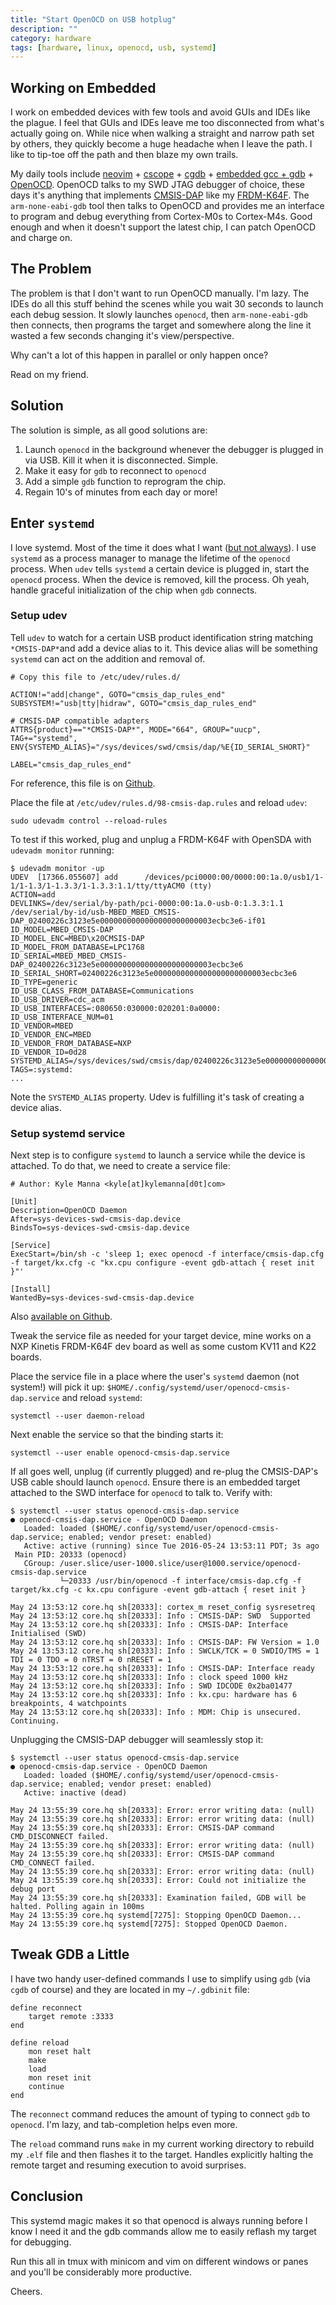 ```yaml
---
title: "Start OpenOCD on USB hotplug"
description: ""
category: hardware
tags: [hardware, linux, openocd, usb, systemd]
---
```


## Working on Embedded

I work on embedded devices with few tools and avoid GUIs and IDEs like the plague.  I feel that GUIs and IDEs leave me too disconnected from what's actually going on.  While nice when walking a straight and narrow path set by others, they quickly  become a huge headache when I leave the path.  I like to tip-toe off the path and then blaze my own trails.

My daily tools include [neovim](https://neovim.io/) + [cscope](http://cscope.sourceforge.net/) + [cgdb](https://cgdb.github.io/) + [embedded gcc + gdb](https://launchpad.net/gcc-arm-embedded) + [OpenOCD](http://openocd.org).  OpenOCD talks to my SWD JTAG debugger of choice, these days it's anything that implements [CMSIS-DAP](http://www.keil.com/pack/doc/CMSIS/DAP/html/index.html) like my [FRDM-K64F](http://www.nxp.com/products/software-and-tools/hardware-development-tools/freedom-development-boards/freedom-development-platform-for-kinetis-k64-k63-and-k24-mcus:FRDM-K64F).  The `arm-none-eabi-gdb` tool then talks to OpenOCD and provides me an interface to program and debug everything from Cortex-M0s to Cortex-M4s.  Good enough and when it doesn't support the latest chip, I can patch OpenOCD and charge on.

## The Problem

The problem is that I don't want to run OpenOCD manually.  I'm lazy.  The IDEs do all this stuff behind the scenes while you wait 30 seconds to launch each debug session.  It slowly launches `openocd`, then `arm-none-eabi-gdb` then connects, then programs the target and somewhere along the line it wasted a few seconds changing it's view/perspective.

Why can't a lot of this happen in parallel or only happen once?

Read on my friend.

## Solution

The solution is simple, as all good solutions are:
1. Launch `openocd` in the background whenever the debugger is plugged in via USB.  Kill it when it is disconnected.  Simple.
2. Make it easy for `gdb` to reconnect to `openocd`
3. Add a simple `gdb` function to reprogram the chip.
4. Regain 10's of minutes from each day or more!

## Enter `systemd`

I love systemd.  Most of the time it does what I want ([but not always](https://bugs.freedesktop.org/show_bug.cgi?id=88483)).  I use `systemd` as a process manager to manage the lifetime of the `openocd` process.  When `udev` tells `systemd` a certain device is plugged in, start the `openocd` process.  When the device is removed, kill the process.  Oh yeah, handle graceful initialization of the chip when `gdb` connects.

### Setup udev

Tell `udev` to watch for a certain USB product identification string matching `*CMSIS-DAP*`and add a device alias to it.  This device alias will be something `systemd` can act on the addition and removal of.

    # Copy this file to /etc/udev/rules.d/

    ACTION!="add|change", GOTO="cmsis_dap_rules_end"
    SUBSYSTEM!="usb|tty|hidraw", GOTO="cmsis_dap_rules_end"

    # CMSIS-DAP compatible adapters
    ATTRS{product}=="*CMSIS-DAP*", MODE="664", GROUP="uucp", TAG+="systemd", ENV{SYSTEMD_ALIAS}="/sys/devices/swd/cmsis/dap/%E{ID_SERIAL_SHORT}"

    LABEL="cmsis_dap_rules_end"

For reference, this file is on [Github](https://github.com/kylemanna/systemd-utils/blob/2f37c792ba91030c2f378fff357a56808a06997b/scripts/98-cmsis-dap.rules).

Place the file at `/etc/udev/rules.d/98-cmsis-dap.rules` and reload `udev`:

    sudo udevadm control --reload-rules

To test if this worked, plug and unplug a FRDM-K64F with OpenSDA with `udevadm monitor` running:

    $ udevadm monitor -up
    UDEV  [17366.055607] add      /devices/pci0000:00/0000:00:1a.0/usb1/1-1/1-1.3/1-1.3.3/1-1.3.3:1.1/tty/ttyACM0 (tty)
    ACTION=add
    DEVLINKS=/dev/serial/by-path/pci-0000:00:1a.0-usb-0:1.3.3:1.1 /dev/serial/by-id/usb-MBED_MBED_CMSIS-DAP_02400226c3123e5e0000000000000000000000003ecbc3e6-if01
    ID_MODEL=MBED_CMSIS-DAP
    ID_MODEL_ENC=MBED\x20CMSIS-DAP
    ID_MODEL_FROM_DATABASE=LPC1768
    ID_SERIAL=MBED_MBED_CMSIS-DAP_02400226c3123e5e0000000000000000000000003ecbc3e6
    ID_SERIAL_SHORT=02400226c3123e5e0000000000000000000000003ecbc3e6
    ID_TYPE=generic
    ID_USB_CLASS_FROM_DATABASE=Communications
    ID_USB_DRIVER=cdc_acm
    ID_USB_INTERFACES=:080650:030000:020201:0a0000:
    ID_USB_INTERFACE_NUM=01
    ID_VENDOR=MBED
    ID_VENDOR_ENC=MBED
    ID_VENDOR_FROM_DATABASE=NXP
    ID_VENDOR_ID=0d28
    SYSTEMD_ALIAS=/sys/devices/swd/cmsis/dap/02400226c3123e5e0000000000000000000000003ecbc3e6
    TAGS=:systemd:
    ...

Note the `SYSTEMD_ALIAS` property.  Udev is fulfilling it's task of creating a device alias.

### Setup systemd service

Next step is to configure `systemd` to launch a service while the device is attached.  To do that, we need to create a service file:

    # Author: Kyle Manna <kyle[at]kylemanna[d0t]com>

    [Unit]
    Description=OpenOCD Daemon
    After=sys-devices-swd-cmsis-dap.device
    BindsTo=sys-devices-swd-cmsis-dap.device

    [Service]
    ExecStart=/bin/sh -c 'sleep 1; exec openocd -f interface/cmsis-dap.cfg -f target/kx.cfg -c "kx.cpu configure -event gdb-attach { reset init }"'

    [Install]
    WantedBy=sys-devices-swd-cmsis-dap.device

Also [available on Github](https://github.com/kylemanna/systemd-utils/blob/2f37c792ba91030c2f378fff357a56808a06997b/units/openocd-cmsis-dap.service).

Tweak the service file as needed for your target device, mine works on a NXP Kinetis FRDM-K64F dev board as well as some custom KV11 and K22 boards.

Place the service file in a place where the user's `systemd` daemon (not system!) will pick it up: `$HOME/.config/systemd/user/openocd-cmsis-dap.service` and reload `systemd`:

    systemctl --user daemon-reload

  Next enable the service so that the binding starts it:

    systemctl --user enable openocd-cmsis-dap.service

If all goes well, unplug (if currently plugged) and re-plug the CMSIS-DAP's USB cable should launch `openocd`. Ensure there is an embedded target attached to the SWD interface for `openocd` to talk to.  Verify with:

    $ systemctl --user status openocd-cmsis-dap.service
    ● openocd-cmsis-dap.service - OpenOCD Daemon
       Loaded: loaded ($HOME/.config/systemd/user/openocd-cmsis-dap.service; enabled; vendor preset: enabled)
       Active: active (running) since Tue 2016-05-24 13:53:11 PDT; 3s ago
     Main PID: 20333 (openocd)
       CGroup: /user.slice/user-1000.slice/user@1000.service/openocd-cmsis-dap.service
               └─20333 /usr/bin/openocd -f interface/cmsis-dap.cfg -f target/kx.cfg -c kx.cpu configure -event gdb-attach { reset init }

    May 24 13:53:12 core.hq sh[20333]: cortex_m reset_config sysresetreq
    May 24 13:53:12 core.hq sh[20333]: Info : CMSIS-DAP: SWD  Supported
    May 24 13:53:12 core.hq sh[20333]: Info : CMSIS-DAP: Interface Initialised (SWD)
    May 24 13:53:12 core.hq sh[20333]: Info : CMSIS-DAP: FW Version = 1.0
    May 24 13:53:12 core.hq sh[20333]: Info : SWCLK/TCK = 0 SWDIO/TMS = 1 TDI = 0 TDO = 0 nTRST = 0 nRESET = 1
    May 24 13:53:12 core.hq sh[20333]: Info : CMSIS-DAP: Interface ready
    May 24 13:53:12 core.hq sh[20333]: Info : clock speed 1000 kHz
    May 24 13:53:12 core.hq sh[20333]: Info : SWD IDCODE 0x2ba01477
    May 24 13:53:12 core.hq sh[20333]: Info : kx.cpu: hardware has 6 breakpoints, 4 watchpoints
    May 24 13:53:12 core.hq sh[20333]: Info : MDM: Chip is unsecured. Continuing.

Unplugging the CMSIS-DAP debugger will seamlessly stop it:

    $ systemctl --user status openocd-cmsis-dap.service
    ● openocd-cmsis-dap.service - OpenOCD Daemon
       Loaded: loaded ($HOME/.config/systemd/user/openocd-cmsis-dap.service; enabled; vendor preset: enabled)
       Active: inactive (dead)

    May 24 13:55:39 core.hq sh[20333]: Error: error writing data: (null)
    May 24 13:55:39 core.hq sh[20333]: Error: error writing data: (null)
    May 24 13:55:39 core.hq sh[20333]: Error: CMSIS-DAP command CMD_DISCONNECT failed.
    May 24 13:55:39 core.hq sh[20333]: Error: error writing data: (null)
    May 24 13:55:39 core.hq sh[20333]: Error: CMSIS-DAP command CMD_CONNECT failed.
    May 24 13:55:39 core.hq sh[20333]: Error: error writing data: (null)
    May 24 13:55:39 core.hq sh[20333]: Error: Could not initialize the debug port
    May 24 13:55:39 core.hq sh[20333]: Examination failed, GDB will be halted. Polling again in 100ms
    May 24 13:55:39 core.hq systemd[7275]: Stopping OpenOCD Daemon...
    May 24 13:55:39 core.hq systemd[7275]: Stopped OpenOCD Daemon.

## Tweak GDB a Little

I have two handy user-defined commands I use to simplify using `gdb` (via `cgdb` of course) and they are located in my `~/.gdbinit` file:

    define reconnect
        target remote :3333
    end

    define reload
        mon reset halt
        make
        load
        mon reset init
        continue
    end

The `reconnect` command reduces the amount of typing to connect `gdb` to `openocd`.  I'm lazy, and tab-completion helps even more.

The `reload` command runs `make` in my current working directory to rebuild my `.elf` file and then flashes it to the target.  Handles explicitly halting the remote target and resuming execution to avoid surprises.

## Conclusion

This systemd magic makes it so that openocd is always running before I know I need it and the gdb commands allow me to easily reflash my target for debugging.

Run this all in tmux with minicom and vim on different windows or panes and you'll be considerably more productive.

Cheers.
